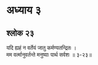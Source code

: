 # अध्याय ३

## श्लोक २३

यदि ह्यहं न वर्तेयं जातु कर्मण्यतन्द्रितः ।<br>मम वर्त्मानुवर्तन्ते मनुष्याः पार्थ सर्वशः ॥ ३-२३॥<br><br>

